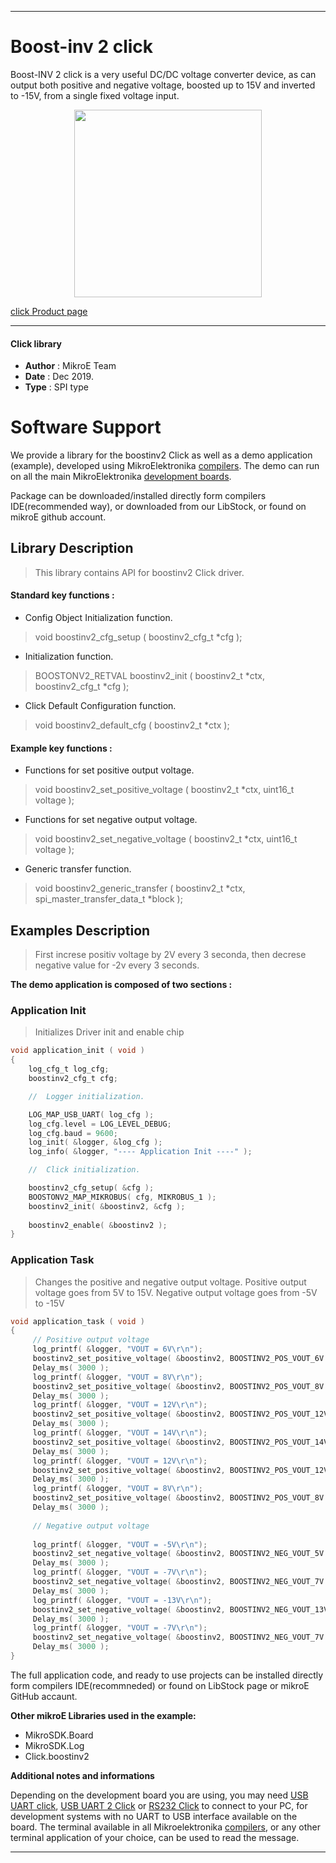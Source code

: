 
---
# Boost-inv 2 click

Boost-INV 2 click is a very useful DC/DC voltage converter device, as can output both positive and negative voltage, boosted up to 15V and inverted to -15V, from a single fixed voltage input.

<p align="center">
  <img src="https://download.mikroe.com/images/click_for_ide/boostinv2_click.png" height=300px>
</p>

[click Product page](https://www.mikroe.com/boost-inv-2-click)

---

#### Click library 

- **Author**        : MikroE Team
- **Date**          : Dec 2019.
- **Type**          : SPI type


# Software Support

We provide a library for the boostinv2 Click 
as well as a demo application (example), developed using MikroElektronika 
[compilers](https://shop.mikroe.com/compilers). 
The demo can run on all the main MikroElektronika [development boards](https://shop.mikroe.com/development-boards).

Package can be downloaded/installed directly form compilers IDE(recommended way), or downloaded from our LibStock, or found on mikroE github account. 

## Library Description

> This library contains API for boostinv2 Click driver.

#### Standard key functions :

- Config Object Initialization function.
> void boostinv2_cfg_setup ( boostinv2_cfg_t *cfg ); 
 
- Initialization function.
> BOOSTONV2_RETVAL boostinv2_init ( boostinv2_t *ctx, boostinv2_cfg_t *cfg );

- Click Default Configuration function.
> void boostinv2_default_cfg ( boostinv2_t *ctx );


#### Example key functions :

- Functions for set positive output voltage.
> void boostinv2_set_positive_voltage ( boostinv2_t *ctx, uint16_t voltage );
 
- Functions for set negative output voltage.
> void boostinv2_set_negative_voltage ( boostinv2_t *ctx, uint16_t voltage );

- Generic transfer function.
> void boostinv2_generic_transfer ( boostinv2_t *ctx, spi_master_transfer_data_t *block );

## Examples Description

> First increse positiv voltage by 2V every 3 seconda, 
> then decrese negative value for -2v every 3 seconds.

**The demo application is composed of two sections :**

### Application Init 

> Initializes Driver init and enable chip

```c
void application_init ( void )
{
    log_cfg_t log_cfg;
    boostinv2_cfg_t cfg;

    //  Logger initialization.

    LOG_MAP_USB_UART( log_cfg );
    log_cfg.level = LOG_LEVEL_DEBUG;
    log_cfg.baud = 9600;
    log_init( &logger, &log_cfg );
    log_info( &logger, "---- Application Init ----" );

    //  Click initialization.

    boostinv2_cfg_setup( &cfg );
    BOOSTONV2_MAP_MIKROBUS( cfg, MIKROBUS_1 );
    boostinv2_init( &boostinv2, &cfg );
    
    boostinv2_enable( &boostinv2 ); 
} 
```

### Application Task

> Changes the positive and negative output voltage. 
> Positive output voltage goes from 5V to 15V. 
> Negative output voltage goes from -5V to -15V

```c
void application_task ( void )
{
     // Positive output voltage 
     log_printf( &logger, "VOUT = 6V\r\n");
     boostinv2_set_positive_voltage( &boostinv2, BOOSTINV2_POS_VOUT_6V );
     Delay_ms( 3000 );
     log_printf( &logger, "VOUT = 8V\r\n");
     boostinv2_set_positive_voltage( &boostinv2, BOOSTINV2_POS_VOUT_8V );
     Delay_ms( 3000 );
     log_printf( &logger, "VOUT = 12V\r\n");
     boostinv2_set_positive_voltage( &boostinv2, BOOSTINV2_POS_VOUT_12V );
     Delay_ms( 3000 );
     log_printf( &logger, "VOUT = 14V\r\n");
     boostinv2_set_positive_voltage( &boostinv2, BOOSTINV2_POS_VOUT_14V );
     Delay_ms( 3000 );
     log_printf( &logger, "VOUT = 12V\r\n");
     boostinv2_set_positive_voltage( &boostinv2, BOOSTINV2_POS_VOUT_12V );
     Delay_ms( 3000 );
     log_printf( &logger, "VOUT = 8V\r\n");
     boostinv2_set_positive_voltage( &boostinv2, BOOSTINV2_POS_VOUT_8V );
     Delay_ms( 3000 );
     
     // Negative output voltage 
     
     log_printf( &logger, "VOUT = -5V\r\n");
     boostinv2_set_negative_voltage( &boostinv2, BOOSTINV2_NEG_VOUT_5V );
     Delay_ms( 3000 );
     log_printf( &logger, "VOUT = -7V\r\n");
     boostinv2_set_negative_voltage( &boostinv2, BOOSTINV2_NEG_VOUT_7V );
     Delay_ms( 3000 );
     log_printf( &logger, "VOUT = -13V\r\n");
     boostinv2_set_negative_voltage( &boostinv2, BOOSTINV2_NEG_VOUT_13V );
     Delay_ms( 3000 );
     log_printf( &logger, "VOUT = -7V\r\n");
     boostinv2_set_negative_voltage( &boostinv2, BOOSTINV2_NEG_VOUT_7V );
     Delay_ms( 3000 );
}
```

The full application code, and ready to use projects can be  installed directly form compilers IDE(recommneded) or found on LibStock page or mikroE GitHub accaunt.

**Other mikroE Libraries used in the example:** 

- MikroSDK.Board
- MikroSDK.Log
- Click.boostinv2

**Additional notes and informations**

Depending on the development board you are using, you may need 
[USB UART click](https://shop.mikroe.com/usb-uart-click), 
[USB UART 2 Click](https://shop.mikroe.com/usb-uart-2-click) or 
[RS232 Click](https://shop.mikroe.com/rs232-click) to connect to your PC, for 
development systems with no UART to USB interface available on the board. The 
terminal available in all Mikroelektronika 
[compilers](https://shop.mikroe.com/compilers), or any other terminal application 
of your choice, can be used to read the message.



---
